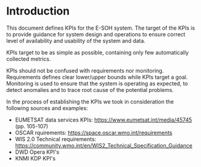 # Introduction

This document defines KPIs for the E-SOH system. The target of the KPIs is to provide guidance for system design and operations to ensure correct level of availability and usability of the system and data. 

KPIs target to be as simple as possible, containing only few automatically collected metrics.

KPIs should not be confused with requirements nor monitoring. Requirements defines clear lower/upper bounds while KPIs target a goal. Monitoring is used to ensure that the system is operating as expected, to detect anomalies and to trace root cause of the potential problems.

In the process of establishing the KPIs we took in consideration the following sources and examples:
- EUMETSAT data services KPIs: https://www.eumetsat.int/media/45745 (pp. 105-107)
- OSCAR rquirements: https://space.oscar.wmo.int/requirements
- WIS 2.0 Technical requirements: https://community.wmo.int/en/WIS2_Technical_Specification_Guidance
- DWD Opera KPI's
- KNMI KDP KPI's
